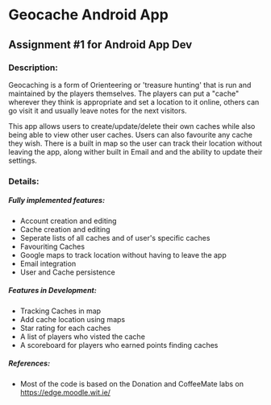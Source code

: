 # Geocache Android App
## Assignment #1 for Android App Dev

### Description:

Geocaching is a form of Orienteering or 'treasure hunting' that is run and maintained by the players
themselves. The players can put a "cache" wherever they think is appropriate and set a location to it
online, others can go visit it and usually leave notes for the next visitors.

This app allows users to create/update/delete their own caches while also being able to view other
user caches. Users can also favourite any cache they wish. There is a built in map so the user can
track their location without leaving the app, along wither built in Email and and the ability to update
their settings.

### Details:
##### Fully implemented features:
- Account creation and editing
- Cache creation and editing
- Seperate lists of all caches and of user's specific caches
- Favouriting Caches
- Google maps to track location without having to leave the app
- Email integration
- User and Cache persistence

##### Features in Development:

- Tracking Caches in map
- Add cache location using maps
- Star rating for each caches
- A list of players who visted the cache
- A scoreboard for players who earned points finding caches

##### References:

- Most of the code is based on the Donation and CoffeeMate labs on https://edge.moodle.wit.ie/